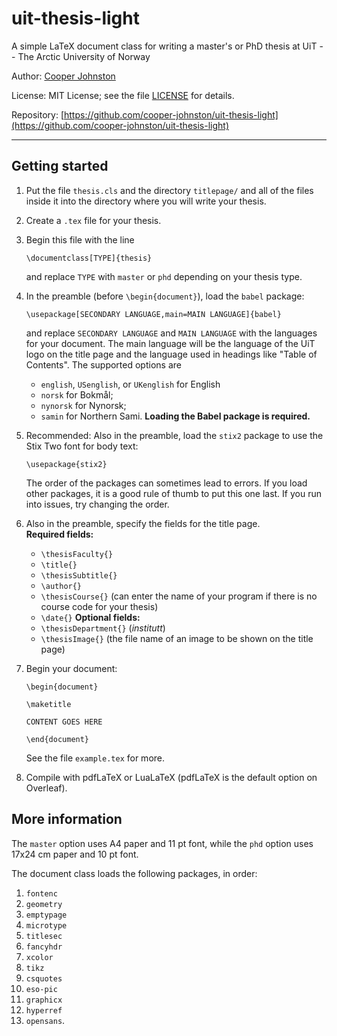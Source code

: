 # uit-thesis-light

A simple LaTeX document class for writing a master's or PhD thesis at UiT -- The Arctic University of Norway

Author: [Cooper Johnston](https://cooper-johnston.github.io)

License: MIT License; see the file [LICENSE](https://raw.githubusercontent.com/cooper-johnston/uit-thesis-light/refs/heads/main/LICENSE) for details.

Repository: [https://github.com/cooper-johnston/uit-thesis-light](https://github.com/cooper-johnston/uit-thesis-light)

---

## Getting started

1. Put the file ``thesis.cls`` and the directory ``titlepage/`` and all of the files inside it into the directory where you will write your thesis.
2. Create a ``.tex`` file for your thesis.
3. Begin this file with the line
    ```
    \documentclass[TYPE]{thesis}
    ```

    and replace ``TYPE`` with ``master`` or ``phd`` depending on your thesis type.
4. In the preamble (before ``\begin{document}``), load the ``babel`` package:
    ```
    \usepackage[SECONDARY LANGUAGE,main=MAIN LANGUAGE]{babel}
    ```

    and replace ``SECONDARY LANGUAGE`` and ``MAIN LANGUAGE`` with the languages for your document. The main language will be the language of the UiT logo on the title page and the language used in headings like "Table of Contents". The supported options are
    * ``english``, ``USenglish``, or ``UKenglish`` for English
    * ``norsk`` for Bokmål;
    * ``nynorsk`` for Nynorsk;
    * ``samin`` for Northern Sami.
    **Loading the Babel package is required.**
5. Recommended: Also in the preamble, load the ``stix2`` package to use the Stix Two font for body text:
    ```
    \usepackage{stix2}
    ```

    The order of the packages can sometimes lead to errors. If you load other packages, it is a good rule of thumb to put this one last. If you run into issues, try changing the order.
6. Also in the preamble, specify the fields for the title page.  
    **Required fields:**
    * ``\thesisFaculty{}``
    * ``\title{}``
    * ``\thesisSubtitle{}``
    * ``\author{}``
    * ``\thesisCourse{}`` (can enter the name of your program if there is no course code for your thesis)
    * ``\date{}``
    **Optional fields:**
    * ``\thesisDepartment{}`` (*institutt*)
    * ``\thesisImage{}`` (the file name of an image to be shown on the title page)
7. Begin your document:
    ```
    \begin{document}

    \maketitle

    CONTENT GOES HERE

    \end{document}
    ```

    See the file ``example.tex`` for more.
8. Compile with pdfLaTeX or LuaLaTeX (pdfLaTeX is the default option on Overleaf).

## More information

The ``master`` option uses A4 paper and 11 pt font, while the ``phd`` option uses 17x24 cm paper and 10 pt font.

The document class loads the following packages, in order:
1. ``fontenc``
2. ``geometry``
3. ``emptypage``
4. ``microtype``
5. ``titlesec``
6. ``fancyhdr``
7. ``xcolor``
8. ``tikz``
9. ``csquotes``
10. ``eso-pic``
11. ``graphicx``
12. ``hyperref``
13. ``opensans``.